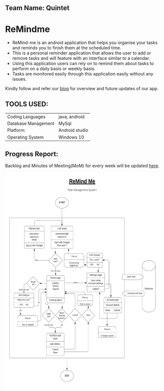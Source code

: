 ## Team Name: Quintet
# ReMindme 
- ReMind-me is an android application that helps you organise your tasks and reminds you to finish them at the scheduled time.
- This is a personal reminder application that allows the user to add or remove tasks and will feature with an interface similar to a calendar.
- Using this application users can rely on to remind them about tasks to perform on a daily basis or weekly basis. 
- Tasks are monitored easily through this application easily without any issues.

Kindly follow and refer our [blog](https://quintet-remind-me.blogspot.com/) for overview and future updates of our app.

## TOOLS USED:
 |    |   |
| --- | --- |
Coding Languages    | java, android  
Database Management | MySql          
Platform:           | Android studio 
Operating System    | Windows 10 

## Progress Report:
Backlog and Minutes of Meeting(MoM) for every week will be updated [here](https://docs.google.com/document/d/1vnzFwtyGpL8GnwdyOpWm4Uz_vBjW__5AKoxBZPP4HcY/edit?usp=sharing).

<img src="images/ReMind%20Me.png" width=650 height=700>
